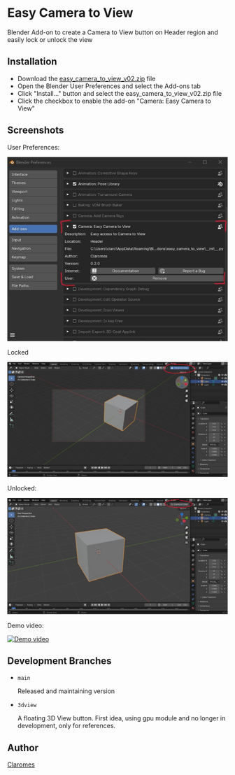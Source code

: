 # Easy Camera to View

Blender Add-on to create a Camera to View button on Header region and easily lock or unlock the view

## Installation

- Download the [easy_camera_to_view_v02.zip](https://github.com/claromes/easy_camera_to_view/releases/tag/v0.2) file
- Open the Blender User Preferences and select the Add-ons tab
- Click "Install..." button and select the easy_camera_to_view_v02.zip file
- Click the checkbox to enable the add-on "Camera: Easy Camera to View"

## Screenshots

User Preferences:

![User Preferences](screenshots/easy_camera_to_view_v0.2_user.jpg "User Preferences")

Locked

![Locked](screenshots/easy_camera_to_view_v0.2_locked.jpg "Locked")

Unlocked:

![Unlocked](screenshots/easy_camera_to_view_v0.2_unlocked.jpg "Unlocked")

Demo video:

[![Demo video](https://github.com/claromes/easycameratoview/assets/28742647/36aaf088-e14a-4d30-bdc5-33dbc94a6bc9)](https://github.com/claromes/easycameratoview/assets/28742647/36aaf088-e14a-4d30-bdc5-33dbc94a6bc9)

## Development Branches

- `main`

    Released and maintaining version

- `3dview`

    A floating 3D View button. First idea, using gpu module and no longer in development, only for references.

## Author

[Claromes](https://claromes.com)